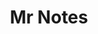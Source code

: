 ---
title: Mr Notes
tags: ['post']
tag: ['Front End']
img : /assets/images/notesapp.webp
link : https://mr-notes.netlify.app/
---